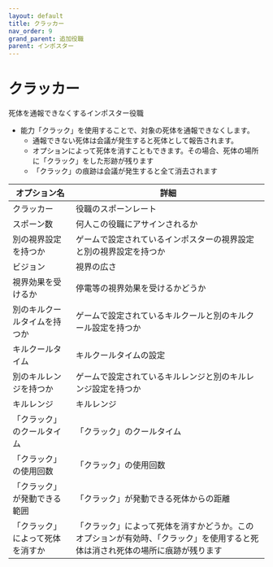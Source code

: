 ```yaml
---
layout: default
title: クラッカー
nav_order: 9
grand_parent: 追加役職
parent: インポスター
---
```


# クラッカー

死体を通報できなくするインポスター役職
* 能力「クラック」を使用することで、対象の死体を通報できなくします。
   * 通報できない死体は会議が発生すると死体として報告されます。
   * オプションによって死体を消すこともできます。その場合、死体の場所に「クラック」をした形跡が残ります
   * 「クラック」の痕跡は会議が発生すると全て消去されます



|  オプション名 |  詳細  |
| ---- | ---- |
|  クラッカー  | 役職のスポーンレート |
|  スポーン数  | 何人この役職にアサインされるか |
|  別の視界設定を持つか  |  ゲームで設定されているインポスターの視界設定と別の視界設定を持つか  |
|  ビジョン  |  視界の広さ  |
|  視界効果を受けるか  |  停電等の視界効果を受けるかどうか  |
|  別のキルクールタイムを持つか  | ゲームで設定されているキルクールと別のキルクール設定を持つか |
|  キルクールタイム  |  キルクールタイムの設定  |
|  別のキルレンジを持つか  |  ゲームで設定されているキルレンジと別のキルレンジ設定を持つか  |
|  キルレンジ  |  キルレンジ  |
|  「クラック」のクールタイム  |  「クラック」のクールタイム  |
|  「クラック」の使用回数  |  「クラック」の使用回数  |
|  「クラック」が発動できる範囲  |  「クラック」が発動できる死体からの距離  |
|  「クラック」によって死体を消すか  |  「クラック」によって死体を消すかどうか。このオプションが有効時、「クラック」を使用すると死体は消され死体の場所に痕跡が残ります  |